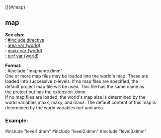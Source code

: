 []{#/map}    
## map    
**See also:**    
:   [#include directive](/ref/DM/preprocessor/include.md)    
:   [area var (world)](/ref/world/var/area.md)    
:   [maxx var (world)](/ref/world/var/maxx.md)    
:   [turf var (world)](/ref/world/var/turf.md)    
<!-- -->    
**Format:**    
:   #include \"mapname.dmm\"    
One or more map files may be loaded into the world\'s map. These are    
loaded into successive z-levels. If no map files are specified, the    
default project map file will be used. This file has the same name as    
the project but has the extension .dmm.    
If no map files are loaded, the world\'s map size is determined by the    
world variables maxx, maxy, and maxz. The default content of this map is    
determined by the world variables turf and area.    
### Example:    
#include \"level1.dmm\" #include \"level2.dmm\" #include \"level3.dmm\"  